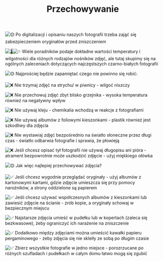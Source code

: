 ﻿---
layout: post
title:  "Przechowywanie"
categories: [ Archiwizacja, Co Zrobi&#263;? ]
image: assets/images/przechowy.png
---

![🟡](https://static.xx.fbcdn.net/images/emoji.php/v9/t7b/1/16/1f7e1.png) Po digitalizacji i opisaniu naszych fotografii trzeba zająć się zabezpieczeniem oryginałów przed zniszczeniem

![🌡️](https://static.xx.fbcdn.net/images/emoji.php/v9/tca/1/16/1f321.png)![💦](https://static.xx.fbcdn.net/images/emoji.php/v9/tc1/1/16/1f4a6.png) Wiele poradników podaje dokładne wartości temperatury i wilgotności dla różnych rodzajów nośników zdjęć, ale tutaj skupimy się na ogólnych zaleceniach dotyczących najczęstszych czarno-białych fotografii

![🟡](https://static.xx.fbcdn.net/images/emoji.php/v9/t7b/1/16/1f7e1.png) Najprościej będzie zapamiętać czego nie powinno się robić:

![❌](https://static.xx.fbcdn.net/images/emoji.php/v9/tdd/1/16/274c.png) Nie trzymaj zdjęć na strychu/ w piwnicy - wilgoć niszczy

![❌](https://static.xx.fbcdn.net/images/emoji.php/v9/tdd/1/16/274c.png) Nie przechowuj zdjęć zbyt blisko grzejnika - wysoka temperatura również na negatywny wpływ

![❌](https://static.xx.fbcdn.net/images/emoji.php/v9/tdd/1/16/274c.png) Nie używaj kleju - chemikalia wchodzą w reakcje z fotografiami

![❌](https://static.xx.fbcdn.net/images/emoji.php/v9/tdd/1/16/274c.png) Nie używaj albumów z foliowymi kieszonkami - plastik również jest szkodliwy dla zdjęcia

![❌](https://static.xx.fbcdn.net/images/emoji.php/v9/tdd/1/16/274c.png) Nie wystawiaj zdjęć bezpośrednio na światło słoneczne przez długi czas - światło odbarwia fotografie i sprawia, że płowieją

![❌](https://static.xx.fbcdn.net/images/emoji.php/v9/tdd/1/16/274c.png) Jeśli chcesz opisać tył fotografii nie używaj długopisu ani pióra - atrament bezpowrotnie może uszkodzić zdjęcie - użyj miękkiego ołówka

![🟡](https://static.xx.fbcdn.net/images/emoji.php/v9/t7b/1/16/1f7e1.png) Jak więc najlepiej przechowywać zdjęcia?

![✅](https://static.xx.fbcdn.net/images/emoji.php/v9/t33/1/16/2705.png) Jeśli chcesz wygodnie przeglądać oryginały - użyj albumów z kartonowymi kartami, gdzie zdjęcie umieszcza się przy pomocy narożników, a strony oddzielone są papierem

![✅](https://static.xx.fbcdn.net/images/emoji.php/v9/t33/1/16/2705.png) Jeśli chcesz używać współczesnych albumów z kieszonkami lub zawiesić zdjęcie na ścianie - zrób kopie, a oryginały schowaj w bezpiecznym miejscu

![✅](https://static.xx.fbcdn.net/images/emoji.php/v9/t33/1/16/2705.png) Najstarsze zdjęcia umieść w pudełku lub w kopertach (zaleca się bezkwasowe), żeby ograniczyć ich narażenie na zniszczenie

![✅](https://static.xx.fbcdn.net/images/emoji.php/v9/t33/1/16/2705.png) Dodatkowo między zdjęciami można umieścić kawałki papieru pergaminowego - żeby zdjęcia się nie skleiły ze sobą po długim czasie

![✅](https://static.xx.fbcdn.net/images/emoji.php/v9/t33/1/16/2705.png) Zbierz wszystkie fotografie w jedno miejsce - porozrzucane po różnych szufladach i pudełkach w całym domu łatwo mogą się zgubić
